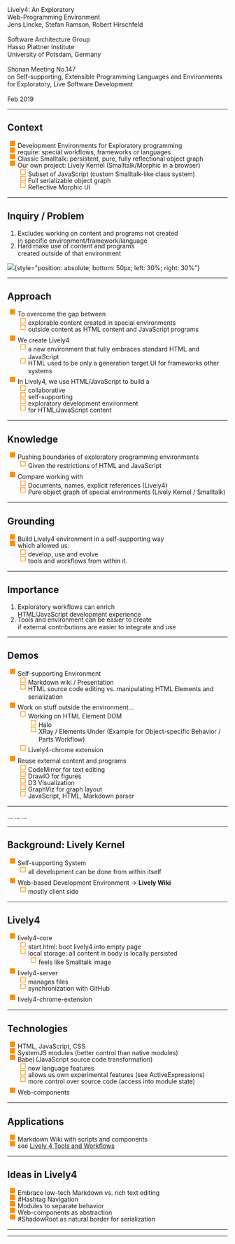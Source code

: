 <!-- markdown-config presentation=true -->

<!---

There are so many stories to tell... so many angles to approach... which one should it be?

--->



<link rel="stylesheet" type="text/css" href="../../doc/presentation/style.css"  />
<link rel="stylesheet" type="text/css" href="../../src/client/lively.css"  />
<link rel="stylesheet" type="text/css" href="../../templates/livelystyle.css"  />

<style>

li:first-child {
    margin-top: 0px;
}

li {
  margin-bottom: -5px;
}

li:last-child {
    margin-bottom: 10px;
}

ul {
  list-style: none;
}

ul  li::before{
  content: "■"; /* □ */ 
  color: rgb(255, 142, 0);
  display: inline-block; 
  width: 1.2em;
  position: relative;
  top: -4px;
  font-size: 12pt;
  margin-left: -1.2em;
}

ul  li li::before{
  content: "□"; 
  color: rgb(255, 142, 0);
  display: inline-block; 
  width: 1.2em;
  position: relative;
  top: -4px;
  font-size: 12pt;
  margin-left: -1.2em;
}



</style>

<div class="title">
  Lively4: An Exploratory <br> Web-Programming Environment
</div>

<div class="authors">
  Jens Lincke, Stefan Ramson, Robert Hirschfeld
</div>

<div class="credentials">
  <br>
  Software Architecture Group <br>Hasso Plattner Institute<br> University of Potsdam, Germany
  <br>
  <br>
  Shonan Meeting No.147 <br>
  on Self-supporting, Extensible Programming Languages and Environments <br>
  for Exploratory, Live Software Development
  <br><br>Feb 2019
  
</div>

----
##  Context
- Development Environments for Exploratory programming  
- require: special workflows, frameworks or languages
- Classic Smalltalk: persistent, pure, fully reflectional object graph
- Our own project: Lively Kernel (Smalltalk/Morphic in a browser)
  - Subset of JavaScript (custom Smalltalk-like class system)
  - Full serializable object graph
  - Reflective Morphic UI
  
<!-- TODO insert picture of webwerkstatt here.... -->  

---
## Inquiry / Problem  <!-- outside world cannot make use of cool inside tools -->

1. Excludes working on content and programs not created 
   <br> in specific environment/framework/language
2. Hard make use of content and programs 
   <br> created outside of that environment

<!-- TODO show (1) and (2) here -->
![](lively4-inquiry){style="position: absolute;   bottom: 50px; left: 30%; right: 30%"}

<!-- web: effortless collaborative development (wiki vs. git workflow) -->

---
<!-- Approach: What was done that unveiled new knowledge? -->
## Approach <!-- (e.g. Smalltalk-like Lively Kernel objects and workflows) -->

- To overcome the gap between 
  - explorable content created in special environments
  - outside content as HTML content and JavaScript programs  
- We create Lively4
  - a new environment that fully embraces standard HTML and JavaScript
  - HTML used to be only a generation target UI for frameworks other systems
- In Lively4, we use HTML/JavaScript to build a 
  - collaborative
  - self-supporting 
  - exploratory development environment 
  - for HTML/JavaScript content

---
<!-- Knowledge: What new facts were uncovered? If the research was not results oriented, what new capabilities are enabled by the work? -->
## Knowledge

- Pushing boundaries of exploratory programming environments
  - Given the restrictions of HTML and JavaScript
- Compare working with 
  - Documents, names, explicit references (Lively4) 
  - Pure object graph of special environments  (Lively Kernel / Smalltalk)

---
<!-- Grounding: What argument, feasibility proof, artifacts, or results and evaluation support this work? -->
## Grounding

- Build Lively4 environment in a self-supporting way
- which allowed us:  
  - develop, use and evolve 
  - tools and workflows from within it.

---
<!-- Importance: Why does this work matter? -->
## Importance 

1. Exploratory workflows can enrich <br>HTML/JavaScript development experience
2. Tools and environment can be easier to create 
  <br> if external contributions are easier to integrate and use

--- 
## Demos

- Self-supporting Environment
  - Markdown wiki / Presentation
  - HTML source code editing vs. manipulating HTML Elements and serialization
- Work on stuff outside the environment...
  - Working on HTML Element DOM
    - Halo
    - XRay / Elements Under (Example for Object-specific Behavior / Parts Workflow)
  - Lively4-chrome extension
- Reuse external content and programs
  - CodeMirror for text editing
  - DrawIO for figures
  - D3 Visualization
  - GraphViz for graph layout
  - JavaScript, HTML, Markdown parser  


---
... ...  ...

---
## Background: Lively Kernel
- Self-supporting System
  - all development can be done from within itself
- Web-based Development Environment -> **Lively Wiki**
  - mostly client side

----
## Lively4 
- lively4-core
  - start.html: boot lively4 into empty page
  - local storage: all content in body is locally persisted 
    - feels like Smalltalk image
- lively4-server 
  - manages files
  - synchronization with GitHub
- lively4-chrome-extension

---
## Technologies
- HTML, JavaScript, CSS
- SystemJS modules (better control than native modules)
- Babel (JavaScript source code transformation)
  - new language features
  - allows us own experimental features (see ActiveExpressions)
  - more control over source code (access into module state)
- Web-components

---
## Applications
- Markdown Wiki with scripts and components
- see [Lively 4 Tools and Workflows](../../doc/presentation/index.md#)

---
## Ideas in Lively4

- Embrace low-tech Markdown vs. rich text editing  
- #Hashtag Navigation
- Modules to separate behavior
- Web-components as abstraction
- #ShadowRoot as natural border for serialization

---


---
<!-- #TODO pull this up into presentation? -->
<script>
// poor men's slide master #Hack #TODO How to pull this better into lively-presentation?
(async () => {
  await lively.sleep(500)
  var presentation = lively.query(this, "lively-presentation")
  if (presentation && presentation.slides) {
    presentation.slides().forEach(ea => {
      var img = document.createElement("img")
      img.classList.add("logo")
      img.src="https://lively-kernel.org/lively4/lively4-seminars/PX2018/media/hpi_logo.png" 
      img.setAttribute("width", "50px")
      ea.appendChild(img)
      var div = document.createElement("div")
      div.classList.add("page-number")
      ea.appendChild(div)
    });
  } 
  return ""
})()
</script>